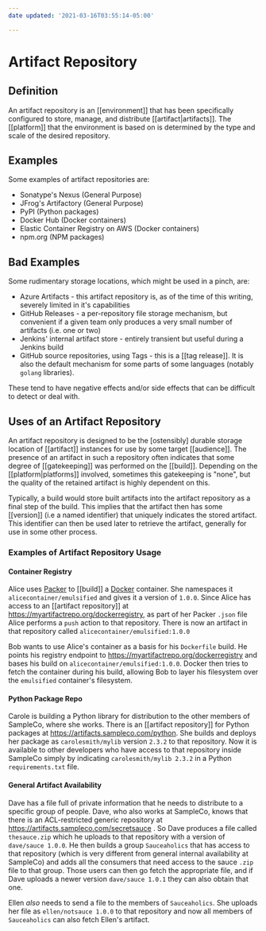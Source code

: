 ```yaml
---
date updated: '2021-03-16T03:55:14-05:00'

---
```


# Artifact Repository

## Definition
An artifact repository is an [[environment]] that has been specifically configured to store, manage, and distribute [[artifact|artifacts]].  The [[platform]] that the environment is based on is determined by the type and scale of the desired repository.

## Examples

Some examples of artifact repositories are:

- Sonatype's Nexus (General Purpose)
- JFrog's Artifactory (General Purpose)
- PyPI (Python packages)
- Docker Hub (Docker containers)
- Elastic Container Registry on AWS (Docker containers)
- npm.org (NPM packages)

## Bad Examples

Some rudimentary storage locations, which might be used in a pinch, are:

- Azure Artifacts - this artifact repository is, as of the time of this writing, severely limited in it's capabilities
- GitHub Releases - a per-repository file storage mechanism, but convenient if a given team only produces a very small number of artifacts (i.e. one or two)
- Jenkins' internal artifact store - entirely transient but useful during a Jenkins build
- GitHub source repositories, using Tags - this is a [[tag release]].  It is also the default mechanism for some parts of some languages (notably `golang` libraries).

These tend to have negative effects and/or side effects that can be difficult to detect or deal with.

## Uses of an Artifact Repository

An artifact repository is designed to be the [ostensibly] durable storage location of [[artifact]] instances for use by some target [[audience]]. The presence of an artifact in such a repository often indicates that some degree of [[gatekeeping]] was performed on the [[build]].  Depending on the [[platform|platforms]] involved, sometimes this gatekeeping is "none", but the quality of the retained artifact is highly dependent on this.

Typically, a build would store built artifacts into the artifact repository as a final step of the build.  This implies that the artifact then has some [[version]] (i.e a named identifier) that uniquely indicates the stored artifact.  This identifier can then be used later to retrieve the artifact, generally for use in some other process.

### Examples of Artifact Repository Usage

#### Container Registry

Alice uses [Packer](https://packer.io) to [[build]] a [Docker](https://www.docker.com/) container.  She namespaces it `alicecontainer/emulsified` and gives it a version of `1.0.0`. Since Alice has access to an [[artifact repository]] at <https://myartifactrepo.org/dockerregistry>, as part of her Packer `.json` file Alice performs a `push` action to that repository.  There is now an artifact in that repository called `alicecontainer/emulsified:1.0.0`

Bob wants to use Alice's container as a basis for his `Dockerfile` build. He points his registry endpoint to  <https://myartifactrepo.org/dockerregistry> and bases his build on `alicecontainer/emulsified:1.0.0`.  Docker then tries to fetch the container during his build, allowing Bob to layer his filesystem over the `emulsified` container's filesystem.

#### Python Package Repo

Carole is building a Python library for distribution to the other members of SampleCo, where she works.  There is an [[artifact repository]] for Python packages at <https://artifacts.sampleco.com/python>.  She builds and deploys her package as `carolesmith/mylib` version `2.3.2` to that repository.  Now it is available to other developers who have access to that repository inside SampleCo simply by indicating `carolesmith/mylib 2.3.2` in a Python `requirements.txt` file.

#### General Artifact Availability

Dave has a file full of private information that he needs to distribute to a specific group of people.  Dave, who also works at SampleCo, knows that there is an ACL-restricted generic repository at  <https://artifacts.sampleco.com/secretsauce> .  So Dave produces a file called `thesauce.zip` which he uploads to that repository with a version of `dave/sauce 1.0.0`.  He then builds a group `Sauceaholics` that has access to that repository (which is very different from general internal availability at SampleCo) and adds all the consumers that need access to the sauce `.zip` file to that group.  Those users can then go fetch the appropriate file, and if Dave uploads a newer version `dave/sauce 1.0.1` they can also obtain that one.

Ellen _also_ needs to send a file to the members of `Sauceaholics`.  She uploads her file as `ellen/notsauce 1.0.0` to that repository and now all members of `Sauceaholics` can also fetch Ellen's artifact.
